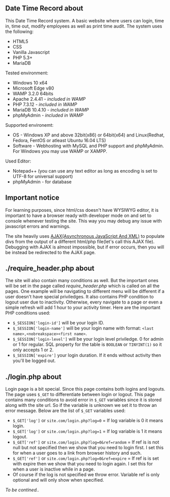 ## Date Time Record about

This Date Time Record system. A basic website where users can login, time in, time out, modify employees as well as print time audit.
The system uses the following:
* HTML5
* CSS
* Vanilla Javascript
* PHP 5.3+
* MariaDB

Tested environment:
* Windows 10 x64
* Microsoft Edge v80
* WAMP 3.2.0 64bits
* Apache 2.4.41 - *included in WAMP*
* PHP 7.3.12 - *included in WAMP*
* MariaDB 10.4.10 - *included in WAMP*
* phpMyAdmin - *included in WAMP*

Supported environemt:
* OS - Windows XP and above 32bit(x86) or 64bit(x64) and Linux(Redhat, Fedora, FentOS or atleast Ubuntu 16.04 LTS)
* Software - Webhosting with MySQL and PHP support and phpMyAdmin. For Windows you may use WAMP or XAMPP.

Used Editor:
* Notepad++ (you can use any text editor as long as encoding is set to UTF-8 for universal support)
* phpMyAdmin - for database

## Important notice
For learning purposes, since html/css doesn't have WYSIWYG editor, it is important to have a browser ready with developer mode on and set to console whenever testing the site. This way you may debug any issue with javascript errors and warnings.

The site heavily uses [AJAX(Asynchronous JavaScript And XML)](https://www.w3schools.com/xml/ajax_intro.asp) to populate divs from the output of a different html/php file(let's call this AJAX file).
Debugging with AJAX is almost impossible, but if error occurs, then you will be instead be redirected to the AJAX page.

## ./require_header.php about
The site will also contain many conditions as well. But the important ones will be set in the page called *require_header.php* which is called on all the pages. One example will be navigating to different menu will be different if a user doesn't have special priviledges.
It also contains PHP condition to logout user due to inactivity. Otherwise, every navigate to a page or even a simple refresh will add 1 hour to your activity timer. Here are the important PHP conditions used:
* ```$_SESSION['login-id']``` will be your login ID.
* ```$_SESSION['login-name']``` will be your login name with format: ```<last name>,<nobreakspace><first name>```.
* ```$_SESSION['login-level']``` will be your login level priviledge. 0 for admin or 1 for regular. SQL property for the table is ```BOOLEAN``` or ```TINYINT(1)``` so it only accepts 1 or 2.
* ```$_SESSION['expire']``` your login duration. If it ends without activity then you'll be logged out.

## ./login.php about
Login page is a bit special. Since this page contains both logins and logouts. The page uses ```$_GET``` to differentiate between login or logout. This page contains many conditions to avoid error in ```$_GET``` variables since it is stored along with the site url. So if the variable is unknown we set it to throw an error message. Below are the list of ```$_GET``` variables used:
* ```$_GET['log']``` or ```site.com/login.php?log=0``` = If log variable is 0 it means login.
* ```$_GET['log']``` or ```site.com/login.php?log=1``` = If log variable is 1 it means logout.
* ```$_GET['ref']``` or ```site.com/login.php?log=0&ref=random``` = If ref is is not null but not specified then we show that you need to login first. I set this for when a user goes to a link from browser history and such.
* ```$_GET['ref']``` or ```site.com/login.php?log=0&ref=expire``` = If ref is is set with expire then we show that you need to login again. I set this for when a user is inactive while in a page.
* Of course if the log is not specified we throw error. Variable ref is only optional and will only show when specified.


*To be contined..*

